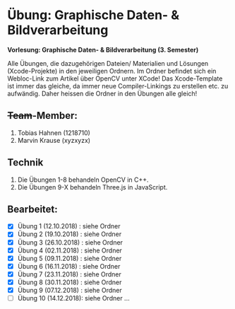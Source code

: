 # Übung: Graphische Daten- & Bildverarbeitung

**Vorlesung: Graphische Daten- & Bildverarbeitung (3. Semester)**

Alle Übungen, die dazugehörigen Dateien/ Materialien und Lösungen (Xcode-Projekte) in den jeweiligen Ordnern.
Im Ordner befindet sich ein Webloc-Link zum Artikel über OpenCV unter XCode!
Das Xcode-Template ist immer das gleiche, da immer neue Compiler-Linkings zu erstellen etc. zu aufwändig. Daher heissen die Ordner in den Übungen alle gleich!

## ~~Team~~-Member:
1. Tobias Hahnen (1218710)
2. Marvin Krause (xyzxyzx)

## Technik
1. Die Übungen 1-8 behandeln OpenCV in C++.
2. Die Übungen 9-X behandeln Three.js in JavaScript.

## Bearbeitet:
- [x] Übung 1 (12.10.2018) : siehe Ordner
- [x] Übung 2 (19.10.2018) : siehe Ordner
- [x] Übung 3 (26.10.2018) : siehe Ordner
- [x] Übung 4 (02.11.2018) : siehe Ordner
- [x] Übung 5 (09.11.2018) : siehe Ordner
- [x] Übung 6 (16.11.2018) : siehe Ordner
- [x] Übung 7 (23.11.2018) : siehe Ordner
- [x] Übung 8 (30.11.2018) : siehe Ordner
- [x] Übung 9 (07.12.2018) : siehe Ordner
- [ ] Übung 10 (14.12.2018): siehe Ordner
...
